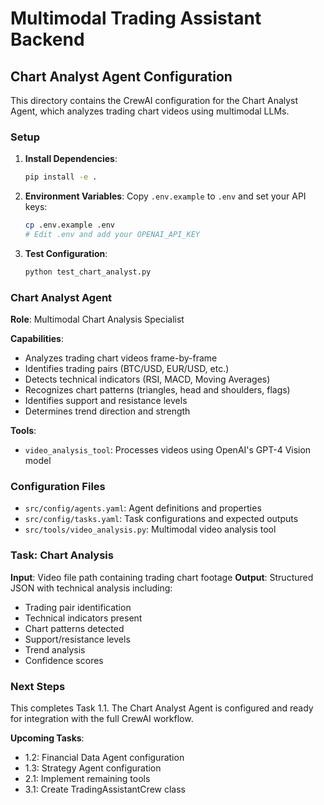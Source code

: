 # Multimodal Trading Assistant Backend

## Chart Analyst Agent Configuration

This directory contains the CrewAI configuration for the Chart Analyst Agent, which analyzes trading chart videos using multimodal LLMs.

### Setup

1. **Install Dependencies**:
   ```bash
   pip install -e .
   ```

2. **Environment Variables**:
   Copy `.env.example` to `.env` and set your API keys:
   ```bash
   cp .env.example .env
   # Edit .env and add your OPENAI_API_KEY
   ```

3. **Test Configuration**:
   ```bash
   python test_chart_analyst.py
   ```

### Chart Analyst Agent

**Role**: Multimodal Chart Analysis Specialist

**Capabilities**:
- Analyzes trading chart videos frame-by-frame
- Identifies trading pairs (BTC/USD, EUR/USD, etc.)
- Detects technical indicators (RSI, MACD, Moving Averages)
- Recognizes chart patterns (triangles, head and shoulders, flags)
- Identifies support and resistance levels
- Determines trend direction and strength

**Tools**:
- `video_analysis_tool`: Processes videos using OpenAI's GPT-4 Vision model

### Configuration Files

- `src/config/agents.yaml`: Agent definitions and properties
- `src/config/tasks.yaml`: Task configurations and expected outputs
- `src/tools/video_analysis.py`: Multimodal video analysis tool

### Task: Chart Analysis

**Input**: Video file path containing trading chart footage
**Output**: Structured JSON with technical analysis including:
- Trading pair identification
- Technical indicators present
- Chart patterns detected
- Support/resistance levels
- Trend analysis
- Confidence scores

### Next Steps

This completes Task 1.1. The Chart Analyst Agent is configured and ready for integration with the full CrewAI workflow.

**Upcoming Tasks**:
- 1.2: Financial Data Agent configuration
- 1.3: Strategy Agent configuration
- 2.1: Implement remaining tools
- 3.1: Create TradingAssistantCrew class